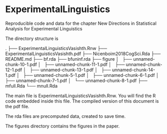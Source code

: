 # ExperimentalLinguistics
Reproducible code and data for the chapter New Directions in Statistical Analysis for Experimental Linguistics

The directory structure is

.
├── ExperimentalLinguisticsVasishth.Rnw
├── ExperimentalLinguisticsVasishth.pdf
├── Nicenboim2018CogSci.Rda
├── README.md
├── bf.rda
├── bfuninf.rda
├── figure
│   ├── unnamed-chunk-10-1.pdf
│   ├── unnamed-chunk-11-1.pdf
│   ├── unnamed-chunk-12-1.pdf
│   ├── unnamed-chunk-13-1.pdf
│   ├── unnamed-chunk-14-1.pdf
│   ├── unnamed-chunk-5-1.pdf
│   ├── unnamed-chunk-6-1.pdf
│   ├── unnamed-chunk-7-1.pdf
│   └── unnamed-chunk-8-1.pdf
├── mfull.Rda
└── mnull.Rda

The main file is ExperimentalLinguisticsVasishth.Rnw. You will find the R code embedded inside this file. The compiled version of this document is the pdf file.

The rda files are precomputed data, created to save time.

The figures directory contains the figures in the paper.
